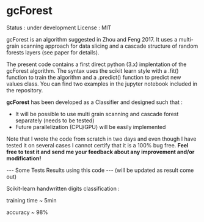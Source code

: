 # gcForest 
Status : under development
License : MIT

gcForest is an algorithm suggested in Zhou and Feng 2017.
It uses a multi-grain scanning approach for data slicing and a cascade structure of random forests layers (see paper for details).

The present code contains a first direct python (3.x) implentation of the gcForest algorithm. The syntax uses the scikit learn style with a .fit() function to train the algorithm and a .predict() function to predict new values class. You can find two examples in the jupyter notebook included in the repository.

**gcForest** has been developed as a Classifier and designed such that :
- It will be possible to use multi grain scanning and cascade forest separately (needs to be tested)
- Future parallelization (CPU/GPU) will be easily implemented

Note that I wrote the code from scratch in two days and even though I have tested it on several cases I cannot certify that it is a 100% bug free.
**Feel free to test it and send me your feedback about any improvement and/or modification!**


--- Some Tests Results using this code ---
(will be updated as result come out)

Scikit-learn handwritten digits classification :

training time ~ 5min

accuracy ~ 98%
